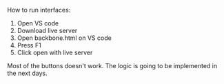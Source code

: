 How to run interfaces:

1. Open VS code
2. Download live server
3. Open backbone.html on VS code
4. Press F1
5. Click open with live server

Most of the buttons doesn't work. The logic is going to be implemented in the next days.
